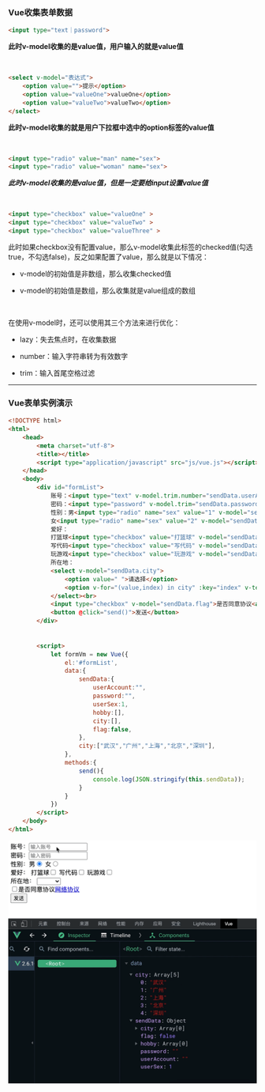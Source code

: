 ### Vue收集表单数据

```html
<input type="text｜password">
```

**此时v-model收集的是value值，用户输入的就是value值**

&nbsp;

```html
<select v-model="表达式">
    <option value="">提示</option>
    <option value="valueOne">valueOne</option>
    <option value="valueTwo">valueTwo</option>
</select>  
```

**此时v-model收集的就是用户下拉框中选中的option标签的value值**

&nbsp;

```html
<input type="radio" value="man" name="sex">
<input type="radio" value="woman" name="sex">
```

***此时v-model收集的是value值，但是一定要给input设置value值***

&nbsp;

```html
<input type="checkbox" value="valueOne" >
<input type="checkbox" value="valueTwo" >
<input type="checkbox" value="valueThree" >
```

此时如果checkbox没有配置value，那么v-model收集此标签的checked值(勾选true，不勾选false)，反之如果配置了value，那么就是以下情况：

+ v-model的初始值是非数组，那么收集checked值

+ v-model的初始值是数组，那么收集就是value组成的数组

&nbsp;

在使用v-model时，还可以使用其三个方法来进行优化：

+ lazy：失去焦点时，在收集数据

+ number：输入字符串转为有效数字

+ trim：输入首尾空格过滤

-----

### Vue表单实例演示

```html
<!DOCTYPE html>
<html>
    <head>
        <meta charset="utf-8">
        <title></title>
        <script type="application/javascript" src="js/vue.js"></script>
    </head>
    <body>
        <div id="formList">
            账号：<input type="text" v-model.trim.number="sendData.userAccount" placeholder="输入账号" /><br>
            密码：<input type="password" v-model.trim="sendData.password" placeholder="输入密码" /><br>
            性别：男<input type="radio" name="sex" value="1" v-model="sendData.userSex">    
            女<input type="radio" name="sex" value="2" v-model="sendData.userSex"><br>
            爱好：
            打篮球<input type="checkbox" value="打篮球" v-model="sendData.hobby">
            写代码<input type="checkbox" value="写代码" v-model="sendData.hobby">
            玩游戏<input type="checkbox" value="玩游戏" v-model="sendData.hobby"><br>
            所在地：
            <select v-model="sendData.city">
                <option value=" ">请选择</option>
                <option v-for="(value,index) in city" :key="index" v-text="value">{{ value }}</option>
            </select><br>
            <input type="checkbox" v-model="sendData.flag">是否同意协议<a href="#">网络协议</a>
            <button @click="send()">发送</button>
        </div>


        <script>
            let formVm = new Vue({
                el:'#formList',
                data:{
                    sendData:{
                        userAccount:"",
                        password:"",
                        userSex:1,
                        hobby:[],
                        city:[],
                        flag:false,
                    },
                    city:["武汉","广州","上海","北京","深圳"],
                },
                methods:{
                    send(){
                        console.log(JSON.stringify(this.sendData));
                    }
                }
            })
        </script>
    </body>
</html>
```

![result](../图库/vue表单管理/result.gif)

